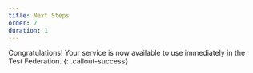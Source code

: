 ```yaml
---
title: Next Steps
order: 7
duration: 1
---
```


Congratulations! Your service is now available to use immediately in the Test Federation.
{: .callout-success}